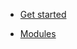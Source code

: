 <!-- docs/_sidebar.md -->

 <!--span class="hide_mobile" style="position: relative;top: -18px;left: 10px;">An abstract programming language</span-->

* <a href="#/GUIDES.md" class="btn">Get started</a>

* [Modules](MODULES.md)



<!--* <a href="https://github.com/puzzlelang/puzzle" target="_blank" class="" style="margin:0px 10px"><span class="fab fa-github"></span></a>-->

<!--* [Learn](?id=puzzle)

* [Guides](chapters/GUIDES.md)

* [Modules](chapters/modules/index.md) -->
